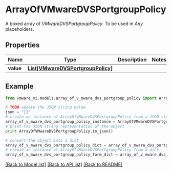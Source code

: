 # ArrayOfVMwareDVSPortgroupPolicy

A boxed array of *VMwareDVSPortgroupPolicy*. To be used in *Any* placeholders. 

## Properties
Name | Type | Description | Notes
------------ | ------------- | ------------- | -------------
**value** | [**List[VMwareDVSPortgroupPolicy]**](VMwareDVSPortgroupPolicy.md) |  | 

## Example

```python
from vmware_vi.models.array_of_v_mware_dvs_portgroup_policy import ArrayOfVMwareDVSPortgroupPolicy

# TODO update the JSON string below
json = "{}"
# create an instance of ArrayOfVMwareDVSPortgroupPolicy from a JSON string
array_of_v_mware_dvs_portgroup_policy_instance = ArrayOfVMwareDVSPortgroupPolicy.from_json(json)
# print the JSON string representation of the object
print ArrayOfVMwareDVSPortgroupPolicy.to_json()

# convert the object into a dict
array_of_v_mware_dvs_portgroup_policy_dict = array_of_v_mware_dvs_portgroup_policy_instance.to_dict()
# create an instance of ArrayOfVMwareDVSPortgroupPolicy from a dict
array_of_v_mware_dvs_portgroup_policy_form_dict = array_of_v_mware_dvs_portgroup_policy.from_dict(array_of_v_mware_dvs_portgroup_policy_dict)
```
[[Back to Model list]](../README.md#documentation-for-models) [[Back to API list]](../README.md#documentation-for-api-endpoints) [[Back to README]](../README.md)


